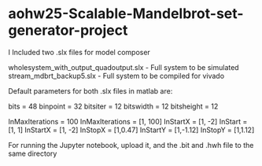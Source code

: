 # aohw25-Scalable-Mandelbrot-set-generator-project

I Included two .slx files for model composer

wholesystem_with_output_quadoutput.slx - Full system to be simulated
stream_mdbrt_backup5.slx - Full system to be compiled for vivado

Default parameters for both .slx files in matlab are:

bits = 48
binpoint = 32
bitsiter = 12
bitswidth = 12
bitsheight = 12



InMaxIterations = 100
InMaxIterations = [1, 100]
InStartX = [1, -2]
InStart = [1, 1]
InStartX = [1, -2]
InStopX = [1,0.47]
InStartY = [1,-1.12]
InStopY = [1,1.12]


For running the Jupyter notebook, upload it, and the .bit and .hwh file to the same directory
